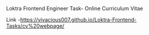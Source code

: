 Loktra Frontend Engineer Task- Online Curriculum Vitae

Link -https://vivacious007.github.io/Loktra-Frontend-Tasks/cv%20webpage/
